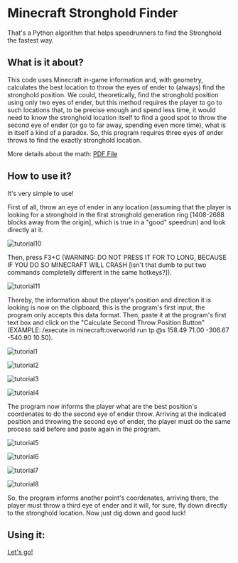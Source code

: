 # Minecraft Stronghold Finder
That's a Python algorithm that helps speedrunners to find the Stronghold the fastest way.

## What is it about?
This code uses Minecraft in-game information and, with geometry, calculates the best location to throw the eyes of ender to (always) find the stronghold position. We could, theoretically, find the stronghold position using only two eyes of ender, but this method requires the player to go to such locations that, to be precise enough and spend less time, it would need to know the stronghold location itself to find a good spot to throw the second eye of ender (or go to far away, spending even more time), what is in itself a kind of a paradox. So, this program requires three eyes of ender throws to find the exactly stronghold location.

More details about the math:
[PDF File](https://github.com/AlantheBenign/Minecraft-Stronghold-Finder/blob/master/Minecraft_Stronghold_Finding_Mathematics%20(10).pdf)

## How to use it?
It's very simple to use!

First of all, throw an eye of ender in any location (assuming that the player is looking for a stronghold in the first stronghold generation ring [1408-2688 blocks away from the origin], which is true in a "good" speedrun) and look directly at it.

![tutorial10](https://github.com/AlantheBenign/Minecraft-Stronghold-Finder/blob/master/tutoria10.png)

Then, press F3+C (WARNING: DO NOT PRESS IT FOR TO LONG, BECAUSE IF YOU DO SO MINECRAFT WILL CRASH [isn't that dumb to put two commands completelly different in the same hotkeys?]).

![tutorial11](https://github.com/AlantheBenign/Minecraft-Stronghold-Finder/blob/master/tutoria11.png)

Thereby, the information about the player's position and direction it is looking is now on the clipboard, this is the program's first input, the program only accepts this data format. Then, paste it at the program's first text box and click on the "Calculate Second Throw Position Button" (EXAMPLE: /execute in minecraft:overworld run tp @s 158.49 71.00 -306.67 -540.90 10.50).

![tutorial1](https://github.com/AlantheBenign/Minecraft-Stronghold-Finder/blob/master/tutoria1.png)

![tutorial2](https://github.com/AlantheBenign/Minecraft-Stronghold-Finder/blob/master/tutoria2.png)

![tutorial3](https://github.com/AlantheBenign/Minecraft-Stronghold-Finder/blob/master/tutoria3.png)

![tutorial4](https://github.com/AlantheBenign/Minecraft-Stronghold-Finder/blob/master/tutoria4.png)

The program now informs the player what are the best position's coordenates to do the second eye of ender throw. Arriving at the indicated position and throwing the second eye of ender, the player must do the same process said before and paste again in the program.

![tutorial5](https://github.com/AlantheBenign/Minecraft-Stronghold-Finder/blob/master/tutoria5.png)

![tutorial6](https://github.com/AlantheBenign/Minecraft-Stronghold-Finder/blob/master/tutoria6.png)

![tutorial7](https://github.com/AlantheBenign/Minecraft-Stronghold-Finder/blob/master/tutoria7.png)

![tutorial8](https://github.com/AlantheBenign/Minecraft-Stronghold-Finder/blob/master/tutoria8.png)

So, the program informs another point's coordenates, arriving there, the player must throw a third eye of ender and it will, for sure, fly down directly to the stronghold location. Now just dig down and good luck!

## Using it:
[Let's go!](http://AlantheBenign.github.io/Minecraft-Stronghold-Finder/) 
